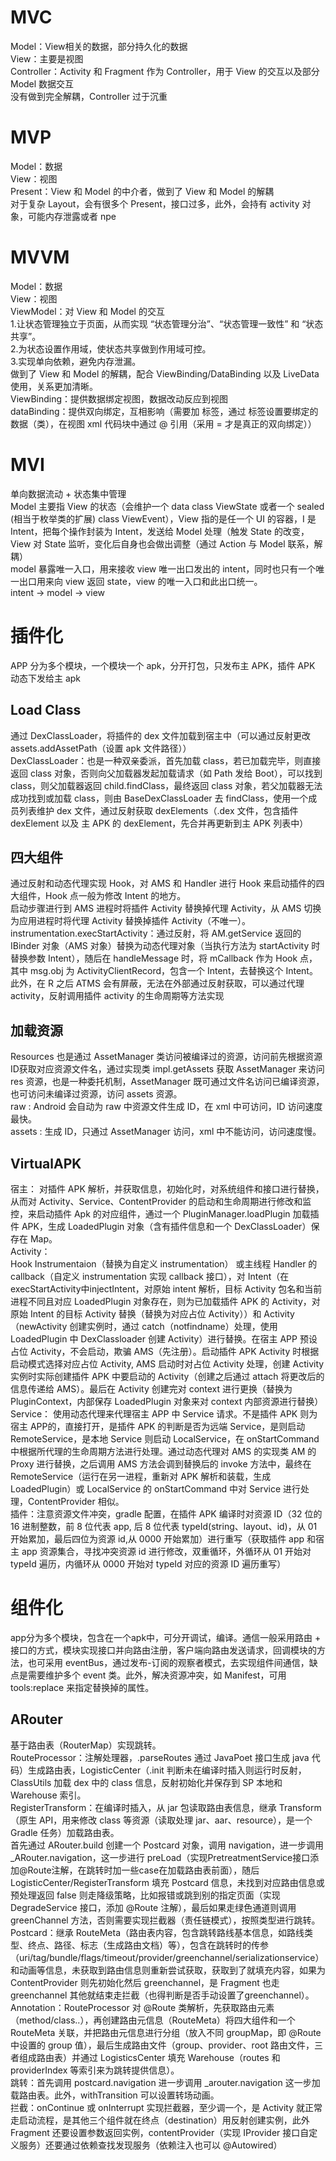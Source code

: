# MVC
Model：View相关的数据，部分持久化的数据  
View：主要是视图  
Controller：Activity 和 Fragment 作为 Controller，用于 View 的交互以及部分 Model 数据交互  
没有做到完全解耦，Controller 过于沉重
# MVP
Model：数据  
View：视图  
Present：View 和 Model 的中介者，做到了 View 和 Model 的解耦  
对于复杂 Layout，会有很多个 Present，接口过多，此外，会持有 activity 对象，可能内存泄露或者 npe
# MVVM
Model：数据  
View：视图  
ViewModel：对 View 和 Model 的交互  
1.让状态管理独立于页面，从而实现 “状态管理分治”、“状态管理一致性” 和 “状态共享”。  
2.为状态设置作用域，使状态共享做到作用域可控。    
3.实现单向依赖，避免内存泄漏。    
做到了 View 和 Model 的解耦，配合 ViewBinding/DataBinding 以及 LiveData 使用，关系更加清晰。    
ViewBinding：提供数据绑定视图，数据改动反应到视图  
dataBinding：提供双向绑定，互相影响（需要加 <layout/> 标签，通过 <data/> 标签设置要绑定的数据（类），在视图 xml 代码块中通过 @ 引用（采用 = 才是真正的双向绑定））
# MVI
单向数据流动 + 状态集中管理  
Model 主要指 View 的状态（会维护一个 data class ViewState 或者一个 sealed (相当于枚举类的扩展) class ViewEvent），View 指的是任一个 UI 的容器，I 是 Intent，把每个操作封装为 Intent，发送给 Model 处理（触发 State 的改变，View 对 State 监听，变化后自身也会做出调整（通过 Action 与 Model 联系，解耦）  
model 暴露唯一入口，用来接收 view 唯一出口发出的 intent，同时也只有一个唯一出口用来向 view 返回 state，view 的唯一入口和此出口统一。  
intent -> model -> view   
# 插件化
APP 分为多个模块，一个模块一个 apk，分开打包，只发布主 APK，插件 APK 动态下发给主 apk
## Load Class
通过 DexClassLoader，将插件的 dex 文件加载到宿主中（可以通过反射更改 assets.addAssetPath（设置 apk 文件路径））  
DexClassLoader：也是一种双亲委派，首先加载 class，若已加载完毕，则直接返回 class 对象，否则向父加载器发起加载请求（如 Path 发给 Boot），可以找到 class，则父加载器返回 child.findClass，最终返回 class 对象，若父加载器无法成功找到或加载 class，则由 BaseDexClassLoader 去 findClass，使用一个成员列表维护 dex 文件，通过反射获取 dexElements（.dex 文件，包含插件 dexElement 以及 主 APK 的 dexElement，先合并再更新到主 APK 列表中）
## 四大组件
通过反射和动态代理实现 Hook，对 AMS 和 Handler 进行 Hook 来启动插件的四大组件，Hook 点一般为修改 Intent 的地方。  
启动步骤进行到 AMS 进程时将插件 Activity 替换掉代理 Activity，从 AMS 切换为应用进程时将代理 Activity 替换掉插件 Activity（不唯一）。  
instrumentation.execStartActivity：通过反射，将 AM.getService 返回的 IBinder 对象（AMS 对象）替换为动态代理对象（当执行方法为 startActivity 时替换参数 Intent），随后在 handleMessage 时，将 mCallback 作为 Hook 点，其中 msg.obj 为 ActivityClientRecord，包含一个 Intent，去替换这个 Intent。此外，在 R 之后 ATMS 会有屏蔽，无法在外部通过反射获取，可以通过代理 activity，反射调用插件 activity 的生命周期等方法实现
## 加载资源
Resources 也是通过 AssetManager 类访问被编译过的资源，访问前先根据资源 ID获取对应资源文件名，通过实现类 impl.getAssets 获取 AssetManager 来访问 res 资源，也是一种委托机制，AssetManager 既可通过文件名访问已编译资源， 也可访问未编译过资源，访问 assets 资源。  
raw : Android 会自动为 raw 中资源文件生成 ID，在 xml 中可访问，ID 访问速度最快。  
assets : 生成 ID，只通过 AssetManager 访问，xml 中不能访问，访问速度慢。  
## VirtualAPK
宿主：  对插件 APK 解析，并获取信息，初始化时，对系统组件和接口进行替换，从而对 Activity、Service、ContentProvider 的启动和生命周期进行修改和监控，来启动插件 Apk 的对应组件，通过一个 PluginManager.loadPlugin 加载插件 APK，生成 LoadedPlugin 对象（含有插件信息和一个 DexClassLoader）保存在 Map。  
Activity：  
Hook Instrumentaion（替换为自定义 instrumentation） 或主线程 Handler 的 callback（自定义 instrumentation 实现 callback 接口），对 Intent（在 execStartActivity中injectIntent，对原始 intent 解析，目标 Activity 包名和当前进程不同且对应 LoadedPlugin 对象存在，则为已加载插件 APK 的 Activity，对原始 Intent 的目标 Activity 替换（替换为对应占位 Activity））和 Activity（newActivity 创建实例时，通过 catch（notfindname）处理，使用LoadedPlugin 中 DexClassloader 创建 Activity）进行替换。在宿主 APP 预设占位 Activity，不会启动，欺骗 AMS（先注册）。启动插件 APK Activity 时根据启动模式选择对应占位 Activity, AMS 启动时对占位 Activity 处理，创建 Activity 实例时实际创建插件 APK 中要启动的 Activity（创建之后通过 attach 将更改后的信息传递给 AMS）。最后在 Activity 创建完对 context 进行更换（替换为 PluginContext，内部保存 LoadedPlugin 对象来对 context 内部资源进行替换）  
Service：
使用动态代理来代理宿主 APP 中 Service 请求。不是插件 APK 则为宿主 APP的，直接打开，是插件 APK 的判断是否为远端 Service，是则启动 RemoteService，是本地 Service 则启动 LocalService，在 onStartCommand 中根据所代理的生命周期方法进行处理。通过动态代理对 AMS 的实现类 AM 的 Proxy 进行替换，之后调用 AMS 方法会调到替换后的 invoke 方法中，最终在 RemoteService（运行在另一进程，重新对 APK 解析和装载，生成 LoadedPlugin）或 LocalService 的 onStartCommand 中对 Service 进行处理，ContentProvider 相似。    
插件：注意资源文件冲突，gradle 配置，在插件 APK 编译时对资源 ID（32 位的 16 进制整数，前 8 位代表 app, 后 8 位代表 typeId(string、layout、id)，从 01 开始累加，最后四位为资源 id,从 0000 开始累加）进行重写（获取插件 app 和宿主 app 资源集合，寻找冲突资源 id 进行修改，双重循环，外循环从 01 开始对 typeId 遍历，内循环从 0000 开始对 typeId 对应的资源 ID 遍历重写）
# 组件化
app分为多个模块，包含在一个apk中，可分开调试，编译。通信一般采用路由 + 接口的方式，模块实现接口并向路由注册，客户端向路由发送请求，回调模块的方法，也可采用 eventBus，通过发布-订阅的观察者模式，去实现组件间通信，缺点是需要维护多个 event 类。此外，解决资源冲突，如 Manifest，可用 tools:replace 来指定替换掉的属性。
## ARouter
基于路由表（RouterMap）实现跳转。  
RouteProcessor：注解处理器，.parseRoutes 通过 JavaPoet 接口生成 java 代码）生成路由表，LogisticCenter（.init 判断未在编译时插入则运行时反射，ClassUtils 加载 dex 中的 class 信息，反射初始化并保存到 SP 本地和 Warehouse 索引。  
RegisterTransform：在编译时插入，从 jar 包读取路由表信息，继承 Transform（原生 API，用来修改 class 等资源（读取处理 jar、aar、resource），是一个 Gradle 任务）加载路由表。  
首先通过 ARouter.build 创建一个 Postcard 对象，调用 navigation，进一步调用 _ARouter.navigation，这一步进行 preLoad（实现PretreatmentService接口添加@Route注解，在跳转时加一些case在加载路由表前面），随后 LogisticCenter/RegisterTransform 填充 Postcard 信息，未找到对应路由信息或预处理返回 false 则走降级策略，比如报错或跳到别的指定页面（实现 DegradeService 接口，添加 @Route 注解），最后如果走绿色通道则调用 greenChannel 方法，否则需要实现拦截器（责任链模式），按照类型进行跳转。  
Postcard：继承 RouteMeta（路由表内容，包含跳转路线基本信息，如路线类型、终点、路径、标志（生成路由文档）等），包含在跳转时的传参（uri/tag/bundle/flags/timeout/provider/greenchannel/serializationservice）和动画等信息，未获取到路由信息则重新尝试获取，获取到了就填充内容，如果为 ContentProvider 则先初始化然后 greenchannel，是 Fragment 也走 greenchannel 其他就结束走拦截（也得判断是否手动设置了greenchannel）。  
Annotation：RouteProcessor 对 @Route 类解析，先获取路由元素（method/class..），再创建路由元信息（RouteMeta）将四大组件和一个 RouteMeta 关联，并把路由元信息进行分组（放入不同 groupMap，即 @Route 中设置的 group 值），最后生成路由文件（group、provider、root 路由文件，三者组成路由表）并通过 LogisticsCenter 填充 Warehouse（routes 和 providerIndex 等索引来为跳转提供信息）。  
跳转：首先调用 postcard.navigation 进一步调用 _arouter.navigation 这一步加载路由表。此外，withTransition 可以设置转场动画。  
拦截：onContinue 或 onInterrupt 实现拦截器，至少调一个，是 Activity 就正常走启动流程，是其他三个组件就在终点（destination）用反射创建实例，此外 Fragment 还要设置参数返回实例，contentProvider（实现 IProvider 接口自定义服务）还要通过依赖查找发现服务（依赖注入也可以 @Autowired）
